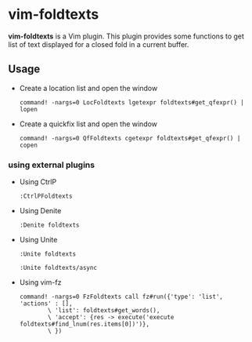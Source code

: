 # vim-foldtexts

**vim-foldtexts** is a Vim plugin. This plugin provides some functions to get list of text displayed for a closed fold in a current buffer.



## Usage


* Create a location list and open the window
	```vim
	command! -nargs=0 LocFoldtexts lgetexpr foldtexts#get_qfexpr() | lopen
	```
* Create a quickfix list and open the window
	```vim
	command! -nargs=0 QfFoldtexts cgetexpr foldtexts#get_qfexpr() | copen
	```

### using external plugins

* Using CtrlP
	```vim
	:CtrlPFoldtexts
	```
* Using Denite
	```vim
	:Denite foldtexts
	```
* Using Unite
	```vim
	:Unite foldtexts
	```
	```vim
	:Unite foldtexts/async
	```
* Using vim-fz
	```vim
	command! -nargs=0 FzFoldtexts call fz#run({'type': 'list', 'actions' : [],
	        \ 'list': foldtexts#get_words(),
	        \ 'accept': {res -> execute('execute foldtexts#find_lnum(res.items[0])')},
	        \ })
	```
